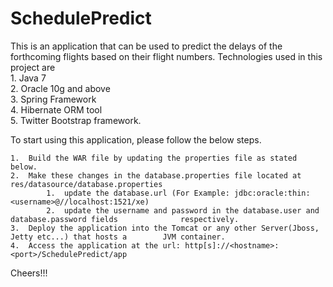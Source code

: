 # SchedulePredict

This is an application that can be used to predict the delays of the forthcoming flights based on their flight numbers.
Technologies used in this project are <br/>
	1.  Java 7<br/>
	2.  Oracle 10g and above<br/>
	3.	Spring Framework<br/>
	4.	Hibernate ORM tool<br/>
	5.	Twitter Bootstrap framework.<br/>
	

To start using this application, please follow the below steps.

	1.  Build the WAR file by updating the properties file as stated below.
	2.	Make these changes in the database.properties file located at res/datasource/database.properties
			1.	update the database.url (For Example: jdbc:oracle:thin:<username>@//localhost:1521/xe)
			2.	update the username and password in the database.user and database.password fields 				respectively.
	3.	Deploy the application into the Tomcat or any other Server(Jboss, Jetty etc...) that hosts a 		JVM container.
	4.  Access the application at the url: http[s]://<hostname>:<port>/SchedulePredict/app
	
Cheers!!!
